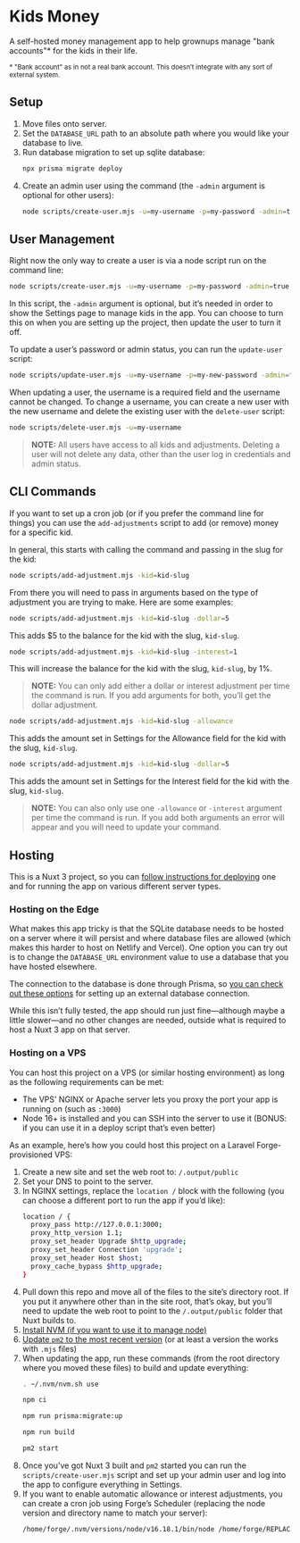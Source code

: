 # Kids Money

A self-hosted money management app to help grownups manage "bank accounts"* for the kids in their life.

<small>* "Bank account" as in not a real bank account. This doesn’t integrate with any sort of external system.</small>

## Setup

1. Move files onto server.
2. Set the `DATABASE_URL` path to an absolute path where you would like your database to live.
3. Run database migration to set up sqlite database:
   ```bash
   npx prisma migrate deploy
   ```
4. Create an admin user using the command (the `-admin` argument is optional for other users):
   ```bash
   node scripts/create-user.mjs -u=my-username -p=my-password -admin=true
   ```


## User Management

Right now the only way to create a user is via a node script run on the command line:

```bash
node scripts/create-user.mjs -u=my-username -p=my-password -admin=true
```

In this script, the `-admin` argument is optional, but it’s needed in order to show the Settings page to manage kids in the app. You can choose to turn this on when you are setting up the project, then update the user to turn it off.

To update a user’s password or admin status, you can run the `update-user` script:

```bash
node scripts/update-user.mjs -u=my-username -p=my-new-password -admin=false
```

When updating a user, the username is a required field and the username cannot be changed. To change a username, you can create a new user with the new username and delete the existing user with the `delete-user` script:

```bash
node scripts/delete-user.mjs -u=my-username
```

> **NOTE:** All users have access to all kids and adjustments. Deleting a user will not delete any data, other than the user log in credentials and admin status.


## CLI Commands

If you want to set up a cron job (or if you prefer the command line for things) you can use the `add-adjustments` script to add (or remove) money for a specific kid.

In general, this starts with calling the command and passing in the slug for the kid:

```bash
node scripts/add-adjustment.mjs -kid=kid-slug
```

From there you will need to pass in arguments based on the type of adjustment you are trying to make. Here are some examples:

```bash
node scripts/add-adjustment.mjs -kid=kid-slug -dollar=5
```

This adds $5 to the balance for the kid with the slug, `kid-slug`.

```bash
node scripts/add-adjustment.mjs -kid=kid-slug -interest=1
```

This will increase the balance for the kid with the slug, `kid-slug`, by 1%.

> **NOTE:** You can only add either a dollar or interest adjustment per time the command is run. If you add arguments for both, you’ll get the dollar adjustment.

```bash
node scripts/add-adjustment.mjs -kid=kid-slug -allowance
```

This adds the amount set in Settings for the Allowance field for the kid with the slug, `kid-slug`.

```bash
node scripts/add-adjustment.mjs -kid=kid-slug -dollar=5
```

This adds the amount set in Settings for the Interest field for the kid with the slug, `kid-slug`.

> **NOTE:** You can also only use one `-allowance` or `-interest` argument per time the command is run. If you add both arguments an error will appear and you will need to update your command.


## Hosting

This is a Nuxt 3 project, so you can [follow instructions for deploying](https://nuxt.com/docs/getting-started/deployment) one and for running the app on various different server types.

### Hosting on the Edge

What makes this app tricky is that the SQLite database needs to be hosted on a server where it will persist and where database files are allowed (which makes this harder to host on Netlify and Vercel). One option you can try out is to change the `DATABASE_URL` environment value to use a database that you have hosted elsewhere.

The connection to the database is done through Prisma, so [you can check out these options](https://www.prisma.io/docs/reference/database-reference/connection-urls) for setting up an external database connection.

While this isn’t fully tested, the app should run just fine—although maybe a little slower—and no other changes are needed, outside what is required to host a Nuxt 3 app on that server.

### Hosting on a VPS

You can host this project on a VPS (or similar hosting environment) as long as the following requirements can be met:

- The VPS’ NGINX or Apache server lets you proxy the port your app is running on (such as `:3000`)
- Node 16+ is installed and you can SSH into the server to use it (BONUS: if you can use it in a deploy script that’s even better)

As an example, here’s how you could host this project on a Laravel Forge-provisioned VPS:

1. Create a new site and set the web root to: `/.output/public`
2. Set your DNS to point to the server.
3. In NGINX settings, replace the `location /` block with the following (you can choose a different port to run the app if you’d like):
   ```bash
   location / {
     proxy_pass http://127.0.0.1:3000;
     proxy_http_version 1.1;
     proxy_set_header Upgrade $http_upgrade;
     proxy_set_header Connection 'upgrade';
     proxy_set_header Host $host;
     proxy_cache_bypass $http_upgrade;
   }
   ```
3. Pull down this repo and move all of the files to the site’s directory root. If you put it anywhere other than in the site root, that’s okay, but you’ll need to update the web root to point to the `/.output/public` folder that Nuxt builds to.
4. [Install NVM (if you want to use it to manage node)](https://github.com/nvm-sh/nvm#installing-and-updating)
5. [Update `pm2` to the most recent version](https://pm2.keymetrics.io/docs/usage/update-pm2/) (or at least a version the works with `.mjs` files)
6. When updating the app, run these commands (from the root directory where you moved these files) to build and update everything:
   ```bash
   . ~/.nvm/nvm.sh use
   
   npm ci
   
   npm run prisma:migrate:up
   
   npm run build
   
   pm2 start
   ```
7. Once you’ve got Nuxt 3 built and `pm2` started you can run the `scripts/create-user.mjs` script and set up your admin user and log into the app to configure everything in Settings.
8. If you want to enable automatic allowance or interest adjustments, you can create a cron job using Forge’s Scheduler (replacing the node version and directory name to match your server):
   ```bash
   /home/forge/.nvm/versions/node/v16.18.1/bin/node /home/forge/REPLACE_WITH_SITE_DIRECTORY_NAME/scripts/add-adjustment.mjs -kid=kid-slug -interest
   ```
